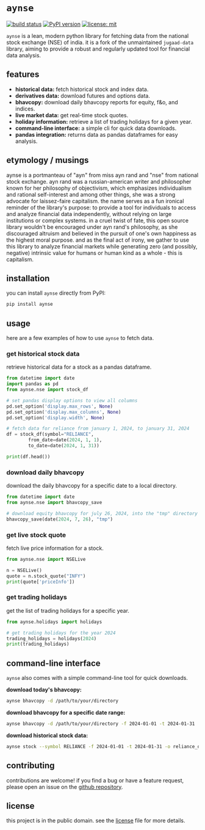 # `aynse`

[![build status](https://github.com/sudotman/aynse/actions/workflows/run-tests.yml/badge.svg)](https://github.com/sudotman/aynse/actions/workflows/run-tests.yml)
[![PyPI version](https://badge.fury.io/py/aynse.svg)](https://badge.fury.io/py/aynse)
[![license: mit](https://img.shields.io/badge/license-MIT-green.svg)](https://opensource.org/licenses/MIT)

`aynse` is a lean, modern python library for fetching data from the national stock exchange (NSE) of india. it is a fork of the unmaintained `jugaad-data` library, aiming to provide a robust and regularly updated tool for financial data analysis.

## features

-   **historical data:** fetch historical stock and index data.
-   **derivatives data:** download futures and options data.
-   **bhavcopy:** download daily bhavcopy reports for equity, f&o, and indices.
-   **live market data:** get real-time stock quotes.
-   **holiday information:** retrieve a list of trading holidays for a given year.
-   **command-line interface:** a simple cli for quick data downloads.
-   **pandas integration:** returns data as pandas dataframes for easy analysis.

## etymology / musings
aynse is a portmanteau of "ayn" from miss ayn rand and "nse" from national stock exchange. ayn rand was a russian-american writer and philosopher known for her philosophy of objectivism, which emphasizes individualism and rational self-interest and among other things, she was a strong advocate for laissez-faire capitalism. the name serves as a fun ironical reminder of the library's purpose: to provide a tool for individuals to access and analyze financial data independently, without relying on large institutions or complex systems. in a cruel twist of fate, this open source library wouldn't be encouraged under ayn rand's philosophy, as she discouraged altruism and believed in the pursuit of one's own happiness as the highest moral purpose. and as the final act of irony, we gather to use this library to analyze financial markets while generating zero (and possibly, negative) intrinsic value for humans or human kind as a whole - this is capitalism.


## installation

you can install `aynse` directly from PyPI:

```sh
pip install aynse
```

## usage

here are a few examples of how to use `aynse` to fetch data.

### get historical stock data

retrieve historical data for a stock as a pandas dataframe.

```python
from datetime import date
import pandas as pd
from aynse.nse import stock_df

# set pandas display options to view all columns
pd.set_option('display.max_rows', None)
pd.set_option('display.max_columns', None)
pd.set_option('display.width', None)

# fetch data for reliance from january 1, 2024, to january 31, 2024
df = stock_df(symbol="RELIANCE",
        from_date=date(2024, 1, 1),
        to_date=date(2024, 1, 31))

print(df.head())
```

### download daily bhavcopy

download the daily bhavcopy for a specific date to a local directory.

```python
from datetime import date
from aynse.nse import bhavcopy_save

# download equity bhavcopy for july 26, 2024, into the "tmp" directory
bhavcopy_save(date(2024, 7, 26), "tmp")
```

### get live stock quote

fetch live price information for a stock.

```python
from aynse.nse import NSELive

n = NSELive()
quote = n.stock_quote("INFY")
print(quote['priceInfo'])
```

### get trading holidays

get the list of trading holidays for a specific year.

```python
from aynse.holidays import holidays

# get trading holidays for the year 2024
trading_holidays = holidays(2024)
print(trading_holidays)
```

## command-line interface

`aynse` also comes with a simple command-line tool for quick downloads.

**download today's bhavcopy:**

```sh
aynse bhavcopy -d /path/to/your/directory
```

**download bhavcopy for a specific date range:**

```sh
aynse bhavcopy -d /path/to/your/directory -f 2024-01-01 -t 2024-01-31
```

**download historical stock data:**

```sh
aynse stock --symbol RELIANCE -f 2024-01-01 -t 2024-01-31 -o reliance_data.csv
```

## contributing

contributions are welcome! if you find a bug or have a feature request, please open an issue on the [github repository](https://github.com/a-y-n/aynse/issues).

## license

this project is in the public domain. see the [license](LICENSE.YOLO.md) file for more details.
